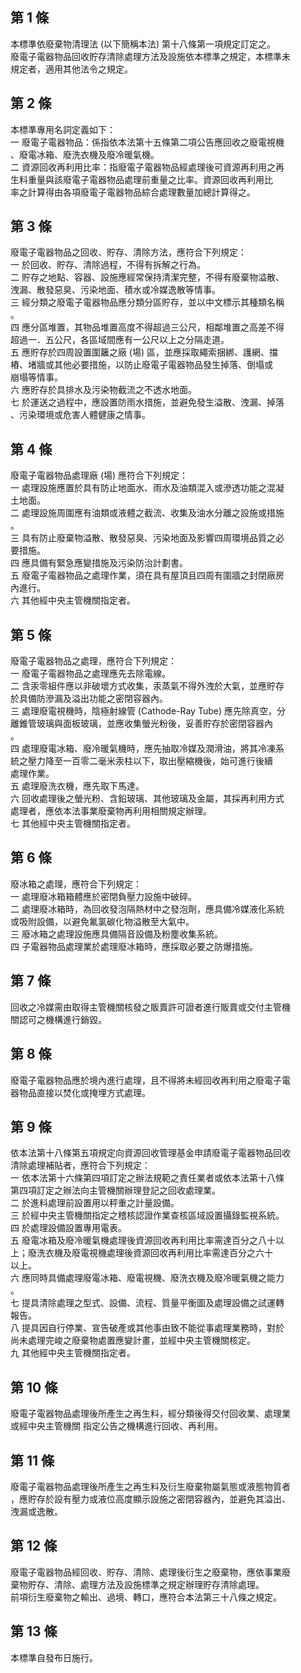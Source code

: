 第 1 條
-------
本標準依廢棄物清理法 (以下簡稱本法) 第十八條第一項規定訂定之。  
廢電子電器物品回收貯存清除處理方法及設施依本標準之規定，本標準未  
規定者，適用其他法令之規定。

第 2 條
-------
本標準專用名詞定義如下：  
一  廢電子電器物品：係指依本法第十五條第二項公告應回收之廢電視機  
    、廢電冰箱、廢洗衣機及廢冷暖氣機。  
二  資源回收再利用比率：指廢電子電器物品經處理後可資源再利用之再  
    生料重量與該廢電子電器物品處理前重量之比率。資源回收再利用比  
    率之計算得由各項廢電子電器物品綜合處理數量加總計算得之。

第 3 條
-------
廢電子電器物品之回收、貯存、清除方法，應符合下列規定：  
一  於回收、貯存、清除過程，不得有拆解之行為。  
二  貯存之地點、容器、設施應經常保持清潔完整，不得有廢棄物溢散、  
    洩漏、散發惡臭、污染地面、積水或冷媒逸散等情事。  
三  經分類之廢電子電器物品應分類分區貯存，並以中文標示其種類名稱  
    。  
四  應分區堆置，其物品堆置高度不得超過三公尺，相鄰堆置之高差不得  
    超過一．五公尺，各區域間應有一公尺以上之分隔走道。  
五  應貯存於四周設置圍籬之廠 (場) 區，並應採取繩索捆綁、護網、擋  
    樁、堵牆或其他必要措施，以防止廢電子電器物品發生掉落、倒塌或  
    崩塌等情事。  
六  應貯存於具排水及污染物截流之不透水地面。  
七  於運送之過程中，應設置防雨水措施，並避免發生溢散、洩漏、掉落  
    、污染環境或危害人體健康之情事。

第 4 條
-------
廢電子電器物品處理廠 (場) 應符合下列規定：  
一  處理設施應置於具有防止地面水、雨水及油類混入或滲透功能之混凝  
    土地面。  
二  處理設施周圍應有油類或液體之截流、收集及油水分離之設施或措施  
    。  
三  具有防止廢棄物溢散、散發惡臭、污染地面及影響四周環境品質之必  
    要措施。  
四  應具備有緊急應變措施及污染防治計劃書。  
五  廢電子電器物品之處理作業，須在具有屋頂且四周有圍牆之封閉廠房  
    內進行。  
六  其他經中央主管機關指定者。

第 5 條
-------
廢電子電器物品之處理，應符合下列規定：  
一  廢電子電器物品之處理應先去除電線。  
二  含汞零組件應以非破壞方式收集，汞蒸氣不得外洩於大氣，並應貯存  
    於具備防滲漏及溢出功能之密閉容器內。  
三  處理廢電視機時，陰極射線管 (Cathode-Ray Tube) 應先除真空，分  
    離錐管玻璃與面板玻璃，並應收集螢光粉後，妥善貯存於密閉容器內  
    。  
四  處理廢電冰箱、廢冷暖氣機時，應先抽取冷媒及潤滑油，將其冷凍系  
    統之壓力降至一百零二毫米汞柱以下，取出壓縮機後，始可進行後續  
    處理作業。  
五  處理廢洗衣機，應先取下馬達。  
六  回收處理後之螢光粉、含鉛玻璃、其他玻璃及金屬，其採再利用方式  
    處理者，應依本法事業廢棄物再利用相關規定辦理。  
七  其他經中央主管機關指定者。

第 6 條
-------
廢冰箱之處理，應符合下列規定：  
一  處理廢冰箱箱體應於密閉負壓力設施中破碎。  
二  處理廢冰箱時，為回收發泡隔熱材中之發泡劑，應具備冷媒液化系統  
    或吸附設備，以避免氟氯碳化物溢散至大氣中。  
三  廢冰箱之處理設施應具備隔音設備及粉塵收集系統。  
四  子電器物品處理業於處理廢冰箱時，應採取必要之防爆措施。

第 7 條
-------
回收之冷媒需由取得主管機關核發之販賣許可證者進行販賣或交付主管機  
關認可之機構進行銷毀。

第 8 條
-------
廢電子電器物品應於境內進行處理，且不得將未經回收再利用之廢電子電  
器物品直接以焚化或掩埋方式處理。

第 9 條
-------
依本法第十八條第五項規定向資源回收管理基金申請廢電子電器物品回收  
清除處理補貼者，應符合下列規定：  
一  依本法第十六條第四項訂定之辦法規範之責任業者或依本法第十八條  
    第四項訂定之辦法向主管機關辦理登記之回收處理業。  
二  於進料處理前設置用以秤重之計量設備。  
三  於經中央主管機關指定之稽核認證作業查核區域設置攝錄監視系統。  
四  於處理設備設置專用電表。  
五  廢電冰箱及廢冷暖氣機處理後資源回收再利用比率需達百分之八十以  
    上；廢洗衣機及廢電視機處理後資源回收再利用比率需達百分之六十  
    以上。  
六  應同時具備處理廢電冰箱、廢電視機、廢洗衣機及廢冷暖氣機之能力  
    。  
七  提具清除處理之型式、設備、流程、質量平衡圖及處理設備之試運轉  
    報告。  
八  提具因自行停業、宣告破產或其他事由致不能從事處理業務時，對於  
    尚未處理完峻之廢棄物處置應變計畫，並經中央主管機關核定。  
九  其他經中央主管機關指定者。

第 10 條
--------
廢電子電器物品處理後所產生之再生料，經分類後得交付回收業、處理業  
或經中央主管機關 指定公告之機構進行回收、再利用。

第 11 條
--------
廢電子電器物品處理後所產生之再生料及衍生廢棄物屬氣態或液態物質者  
，應貯存於設有壓力或液位高度顯示設施之密閉容器內，並避免其溢出、  
洩漏或逸散。

第 12 條
--------
廢電子電器物品經回收、貯存、清除、處理後衍生之廢棄物，應依事業廢  
棄物貯存、清除、處理方法及設施標準之規定辦理貯存清除處理。  
前項衍生廢棄物之輸出、過境、轉口，應符合本法第三十八條之規定。

第 13 條
--------
本標準自發布日施行。

